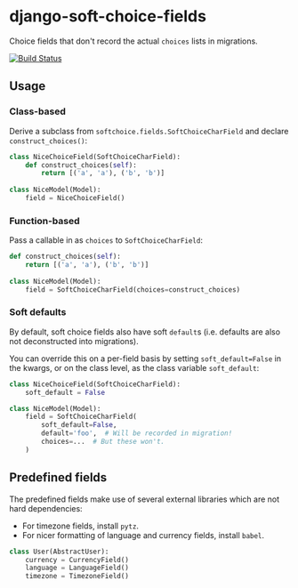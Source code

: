 # django-soft-choice-fields

Choice fields that don't record the actual `choices` lists in migrations.

[![Build Status](https://travis-ci.org/akx/django-soft-choice-fields.svg?branch=master)](https://travis-ci.org/akx/django-soft-choice-fields)

## Usage

### Class-based

Derive a subclass from `softchoice.fields.SoftChoiceCharField`
and declare `construct_choices()`:

```python
class NiceChoiceField(SoftChoiceCharField):
    def construct_choices(self):
        return [('a', 'a'), ('b', 'b')]
        
class NiceModel(Model):
    field = NiceChoiceField()
```

### Function-based

Pass a callable in as `choices` to `SoftChoiceCharField`:

```python
def construct_choices(self):
    return [('a', 'a'), ('b', 'b')]
    
class NiceModel(Model):
    field = SoftChoiceCharField(choices=construct_choices)
```

### Soft defaults

By default, soft choice fields also have soft `default`s (i.e. defaults
are also not deconstructed into migrations).

You can override this on a per-field basis by setting `soft_default=False`
in the kwargs, or on the class level, as the class variable `soft_default`:
 
```python
class NiceChoiceField(SoftChoiceCharField):
    soft_default = False

class NiceModel(Model):
    field = SoftChoiceCharField(
        soft_default=False,
        default='foo',  # Will be recorded in migration!
        choices=...  # But these won't.
    )
```

## Predefined fields

The predefined fields make use of several external libraries which are not
hard dependencies:

* For timezone fields, install `pytz`.
* For nicer formatting of language and currency fields, install `babel`.

```python
class User(AbstractUser):
    currency = CurrencyField()
    language = LanguageField()
    timezone = TimezoneField()
```
